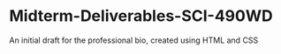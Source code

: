# Midterm-Deliverables-SCI-490WD
An initial draft for the professional bio, created using HTML and CSS
